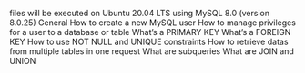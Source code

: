  files will be executed on Ubuntu 20.04 LTS using MySQL 8.0 (version 8.0.25)
General
How to create a new MySQL user
How to manage privileges for a user to a database or table
What’s a PRIMARY KEY
What’s a FOREIGN KEY
How to use NOT NULL and UNIQUE constraints
How to retrieve datas from multiple tables in one request
What are subqueries
What are JOIN and UNION
